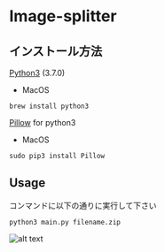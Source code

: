 # Image-splitter

## インストール方法
[Python3](https://www.python.org/downloads/) (3.7.0)
- MacOS
```
brew install python3
```
[Pillow](https://pillow.readthedocs.io/en/latest/index.html) for python3
- MacOS
```
sudo pip3 install Pillow
```

## Usage
コンマンドに以下の通りに実行して下さい
```
python3 main.py filename.zip
```
![alt text](https://sv1.uphinhnhanh.com/images/2018/08/30/Aug-30-201816-52-43.gif)
